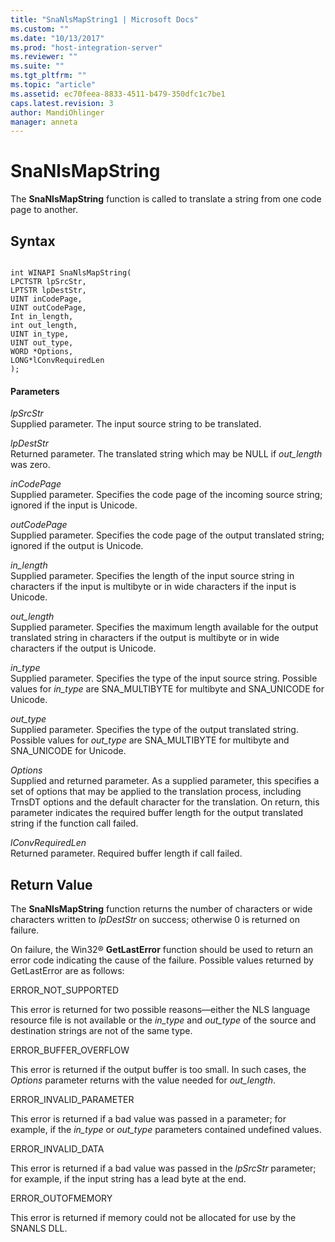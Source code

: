 ```yaml
---
title: "SnaNlsMapString1 | Microsoft Docs"
ms.custom: ""
ms.date: "10/13/2017"
ms.prod: "host-integration-server"
ms.reviewer: ""
ms.suite: ""
ms.tgt_pltfrm: ""
ms.topic: "article"
ms.assetid: ec70feea-8833-4511-b479-350dfc1c7be1
caps.latest.revision: 3
author: MandiOhlinger
manager: anneta
---
```

# SnaNlsMapString
The **SnaNlsMapString** function is called to translate a string from one code page to another.  
  
## Syntax  
  
```  
  
int WINAPI SnaNlsMapString(   
LPCTSTR lpSrcStr,  
LPTSTR lpDestStr,  
UINT inCodePage,  
UINT outCodePage,  
Int in_length,  
int out_length,  
UINT in_type,  
UINT out_type,  
WORD *Options,  
LONG*lConvRequiredLen  
);  
```  
  
#### Parameters  
 *lpSrcStr*  
 Supplied parameter. The input source string to be translated.  
  
 *lpDestStr*  
 Returned parameter. The translated string which may be NULL if *out_length* was zero.  
  
 *inCodePage*  
 Supplied parameter. Specifies the code page of the incoming source string; ignored if the input is Unicode.  
  
 *outCodePage*  
 Supplied parameter. Specifies the code page of the output translated string; ignored if the output is Unicode.  
  
 *in_length*  
 Supplied parameter. Specifies the length of the input source string in characters if the input is multibyte or in wide characters if the input is Unicode.  
  
 *out_length*  
 Supplied parameter. Specifies the maximum length available for the output translated string in characters if the output is multibyte or in wide characters if the output is Unicode.  
  
 *in_type*  
 Supplied parameter. Specifies the type of the input source string. Possible values for *in_type* are SNA_MULTIBYTE for multibyte and SNA_UNICODE for Unicode.  
  
 *out_type*  
 Supplied parameter. Specifies the type of the output translated string. Possible values for *out_type* are SNA_MULTIBYTE for multibyte and SNA_UNICODE for Unicode.  
  
 *Options*  
 Supplied and returned parameter. As a supplied parameter, this specifies a set of options that may be applied to the translation process, including TrnsDT options and the default character for the translation. On return, this parameter indicates the required buffer length for the output translated string if the function call failed.  
  
 *lConvRequiredLen*  
 Returned parameter. Required buffer length if call failed.  
  
## Return Value  
 The **SnaNlsMapString** function returns the number of characters or wide characters written to *lpDestStr* on success; otherwise 0 is returned on failure.  
  
 On failure, the Win32® **GetLastError** function should be used to return an error code indicating the cause of the failure. Possible values returned by GetLastError are as follows:  
  
 ERROR_NOT_SUPPORTED  
  
 This error is returned for two possible reasons—either the NLS language resource file is not available or the *in_type* and *out_type* of the source and destination strings are not of the same type.  
  
 ERROR_BUFFER_OVERFLOW  
  
 This error is returned if the output buffer is too small. In such cases, the *Options* parameter returns with the value needed for *out_length*.  
  
 ERROR_INVALID_PARAMETER  
  
 This error is returned if a bad value was passed in a parameter; for example, if the *in_type* or *out_type* parameters contained undefined values.  
  
 ERROR_INVALID_DATA  
  
 This error is returned if a bad value was passed in the *lpSrcStr* parameter; for example, if the input string has a lead byte at the end.  
  
 ERROR_OUTOFMEMORY  
  
 This error is returned if memory could not be allocated for use by the SNANLS DLL.
